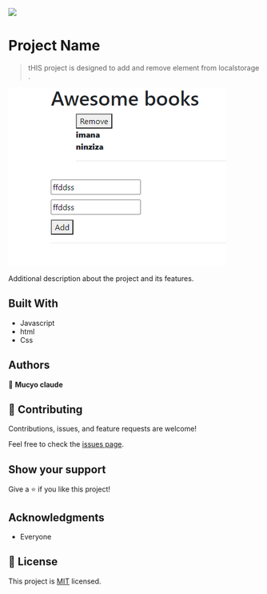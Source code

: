 ![](https://img.shields.io/badge/Microverse-blueviolet)

# Project Name

> tHIS project is designed to add and remove element from localstorage .

![screenshot](./app_screenshot.png)

Additional description about the project and its features.

## Built With

- Javascript
- html
- Css

## Authors

👤 **Mucyo claude**

## 🤝 Contributing

Contributions, issues, and feature requests are welcome!

Feel free to check the [issues page](../../issues/).

## Show your support

Give a ⭐️ if you like this project!

## Acknowledgments

- Everyone

## 📝 License

This project is [MIT](./MIT.md) licensed.

